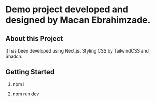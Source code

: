 # Demo project developed and designed by Macan Ebrahimzade.

## About this Project

It has been developed using Next.js.
Styling CSS by TailwindCSS and Shadcn.


## Getting Started

1. npm i

2. npm run dev

